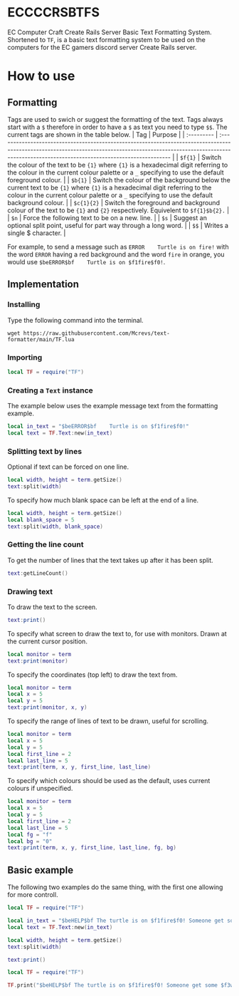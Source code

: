 # ECCCCRSBTFS
EC Computer Craft Create Rails Server Basic Text Formatting System. Shortened to `TF`, is a basic text formatting system to be used on the computers for the EC gamers discord server Create Rails server.
# How to use
## Formatting
Tags are used to swich or suggest the formatting of the text. Tags always start with a `$` therefore in order to have a `$` as text you need to type `$$`. The current tags are shown in the table below.
| Tag        | Purpose                                                                                                                                                                                                                   |
| :--------- | :------------------------------------------------------------------------------------------------------------------------------------------------------------------------------------------------------------------------ |
| `$f{1}`    | Switch the colour of the text to be `{1}` where `{1}` is a hexadecimal digit referring to the colour in the current colour palette or a `_` specifying to use the default foreground colour.                              |
| `$b{1}`    | Switch the colour of the background below the current text to be `{1}` where `{1}` is a hexadecimal digit referring to the colour in the current colour palette or a `_` specifying to use the default background colour. |
| `$c{1}{2}` | Switch the foreground  and background colour of the text to be `{1}` and `{2}` respectively. Equivelent to `$f{1}$b{2}.`                                                                                                  |
| `$n`       | Force the following text to be on a new. line.                                                                                                                                                                            |
| `$s`       | Suggest an optional split point, useful for part way through a long word.                                                                                                                                                 |
| `$$`       | Writes a single $ character.                                                                                                                                                                                              |

For example, to send a message such as `ERROR    Turtle is on fire!` with the word `ERROR` having a red background and the word `fire` in orange, you would use `$beERROR$bf    Turtle is on $f1fire$f0!`.
## Implementation
### Installing
Type the following command into the terminal.
```
wget https://raw.githubusercontent.com/Mcrevs/text-formatter/main/TF.lua
```
### Importing
```lua
local TF = require("TF")
```
### Creating a `Text` instance
The example below uses the example message text from the formatting example.
```lua
local in_text = "$beERROR$bf    Turtle is on $f1fire$f0!"
local text = TF.Text:new(in_text)
```
### Splitting text by lines
Optional if text can be forced on one line.
```lua
local width, height = term.getSize()
text:split(width)
```
To specify how much blank space can be left at the end of a line.
```lua
local width, height = term.getSize()
local blank_space = 5
text:split(width, blank_space)
```
### Getting the line count
To get the number of lines that the text takes up after it has been split.
```lua
text:getLineCount()
```
### Drawing text
To draw the text to the screen.
```lua
text:print()
```
To specify what screen to draw the text to, for use with monitors. Drawn at the current cursor position.
```lua
local monitor = term
text:print(monitor)
```
To specify the coordinates (top left) to draw the text from.
```lua
local monitor = term
local x = 5
local y = 5
text:print(monitor, x, y)
```
To specify the range of lines of text to be drawn, useful for scrolling.
```lua
local monitor = term
local x = 5
local y = 5
local first_line = 2
local last_line = 5
text:print(term, x, y, first_line, last_line)
```
To specify which colours should be used as the default, uses current colours if unspecified.
```lua
local monitor = term
local x = 5
local y = 5
local first_line = 2
local last_line = 5
local fg = "f"
local bg = "0"
text:print(term, x, y, first_line, last_line, fg, bg)
```
## Basic example
The following two examples do the same thing, with the first one allowing for more controll.
```lua
local TF = require("TF")

local in_text = "$beHELP$bf The turtle is on $f1fire$f0! Someone get some $f3water$f0 to help put it out."
local text = TF.Text:new(in_text)

local width, height = term.getSize()
text:split(width)

text:print()
```
```lua
local TF = require("TF")

TF.print("$beHELP$bf The turtle is on $f1fire$f0! Someone get some $f3water$f0 to help put it out.")
```